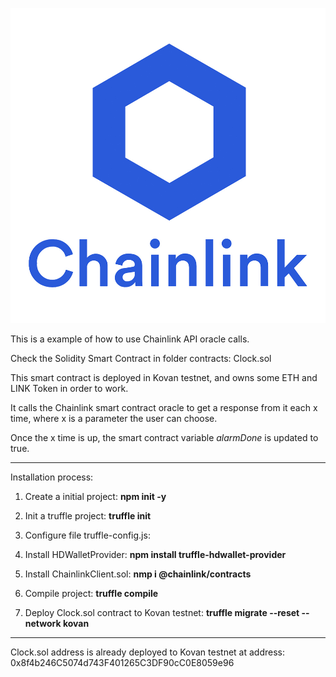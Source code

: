 [![](https://github.com/ethfannum1/Chainlink_API/blob/main/chainlink-logo.jpg)](https://github.com/ethfannum1/Chainlink_API/blob/main/chainlink-logo.jpg)

This is a example of how to use Chainlink API oracle calls.

Check the Solidity Smart Contract in folder contracts:
    Clock.sol

This smart contract is deployed in Kovan testnet, and owns some ETH and LINK Token in order to work.

It calls the Chainlink smart contract oracle to get a response from it each x time, where x is a parameter the user can choose.

Once the x time is up, the smart contract variable *alarmDone* is updated to true.

------------

Installation process:

1. Create a initial project:
   **npm init -y**


2. Init a truffle project:
    **truffle init**


3. Configure file truffle-config.js:


4. Install HDWalletProvider:
   **npm install truffle-hdwallet-provider**


5. Install ChainlinkClient.sol:
    **nmp i @chainlink/contracts**


6. Compile project:
  **truffle compile**


7. Deploy Clock.sol contract to Kovan testnet:
   **truffle migrate --reset --network kovan**


------------

Clock.sol address is already deployed to Kovan testnet at address:
    0x8f4b246C5074d743F401265C3DF90cC0E8059e96








